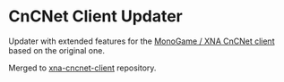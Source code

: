 # CnCNet Client Updater #

Updater with extended features for the [MonoGame / XNA CnCNet client](https://github.com/CnCNet/xna-cncnet-client) based on the original one.

Merged to [xna-cncnet-client](https://github.com/CnCNet/xna-cncnet-client) repository.
